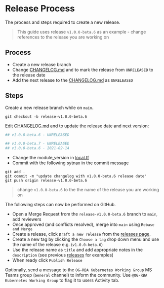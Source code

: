 # Release Process

The process and steps required to create a new release.

> This guide uses release `v1.0.0-beta.6` as an example - change references to the release you are working on

## Process

- Create a new release branch
- Change [CHANGELOG.md](/CHANGELOG.md) and to mark the release from `UNRELEASED` to the release date
- Add the next release to the [CHANGELOG.md](/CHANGELOG.md) as `UNRELEASED`

## Steps

Create a new release branch while on `main`.

```shell
git checkout -b release-v1.0.0-beta.6
```

Edit [CHANGELOG.md](/CHANGELOG.md) and to update the release date and next version:

```yaml
## v1.0.0-beta.6 - UNRELEASED
```

```yaml
## v1.0.0-beta.7 - UNRELEASED
## v1.0.0-beta.6 - 2021-02-14
```

- Change the module_version in [local.tf](/local.tf)
- Commit with the following sytnax in the commit message

```shell
git add .
git commit -m "update changelog with v1.0.0-beta.6 release date"
git push origin release-v1.0.0-beta.6
```

> change `v1.0.0-beta.6` to the the name of the release you are working on

The following steps can now be performed on GitHub.

- Open a Merge Request from the `release-v1.0.0-beta.6` branch to `main`, add reviewers
- Once approved (and conflicts resolved), merge into `main` using `Rebase and Merge`
- Create a release, click `Draft a new release` from the [releases page](https://github.com/LexisNexis-RBA/terraform-azurerm-aks/releases).
- Create a new tag by clicking the `Choose a tag` drop down menu and use the name of the release e.g. (`v1.0.0-beta.6`)
- Use the release name as `title` and add appropriate notes in the `description` (see previous [releases](https://github.com/LexisNexis-RBA/terraform-azurerm-aks/releases) for examples)
- When ready click `Publish Release`

Optionally, send a message to the `OG-RBA Kubernetes Working Group` MS Teams group (`General` channel) to inform the community. Use `@OG-RBA Kubernetes Working Group` to flag it to users Activity tab.
